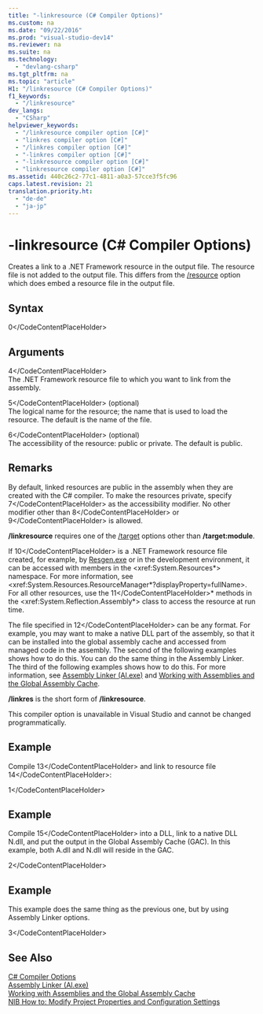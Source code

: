 ```yaml
---
title: "-linkresource (C# Compiler Options)"
ms.custom: na
ms.date: "09/22/2016"
ms.prod: "visual-studio-dev14"
ms.reviewer: na
ms.suite: na
ms.technology: 
  - "devlang-csharp"
ms.tgt_pltfrm: na
ms.topic: "article"
H1: "/linkresource (C# Compiler Options)"
f1_keywords: 
  - "/linkresource"
dev_langs: 
  - "CSharp"
helpviewer_keywords: 
  - "/linkresource compiler option [C#]"
  - "linkres compiler option [C#]"
  - "/linkres compiler option [C#]"
  - "-linkres compiler option [C#]"
  - "-linkresource compiler option [C#]"
  - "linkresource compiler option [C#]"
ms.assetid: 440c26c2-77c1-4811-a0a3-57cce3f5fc96
caps.latest.revision: 21
translation.priority.ht: 
  - "de-de"
  - "ja-jp"
---
```

# -linkresource (C# Compiler Options)
Creates a link to a .NET Framework resource in the output file. The resource file is not added to the output file. This differs from the [/resource](../vs140/-resource--csharp-compiler-options-.md) option which does embed a resource file in the output file.  
  
## Syntax  
  
<CodeContentPlaceHolder>0\</CodeContentPlaceHolder>  
## Arguments  
 <CodeContentPlaceHolder>4\</CodeContentPlaceHolder>  
 The .NET Framework resource file to which you want to link from the assembly.  
  
 <CodeContentPlaceHolder>5\</CodeContentPlaceHolder> (optional)  
 The logical name for the resource; the name that is used to load the resource. The default is the name of the file.  
  
 <CodeContentPlaceHolder>6\</CodeContentPlaceHolder> (optional)  
 The accessibility of the resource: public or private. The default is public.  
  
## Remarks  
 By default, linked resources are public in the assembly when they are created with the C# compiler. To make the resources private, specify <CodeContentPlaceHolder>7\</CodeContentPlaceHolder> as the accessibility modifier. No other modifier other than <CodeContentPlaceHolder>8\</CodeContentPlaceHolder> or <CodeContentPlaceHolder>9\</CodeContentPlaceHolder> is allowed.  
  
 **/linkresource** requires one of the [/target](../vs140/-target--csharp-compiler-options-.md) options other than **/target:module**.  
  
 If <CodeContentPlaceHolder>10\</CodeContentPlaceHolder> is a .NET Framework resource file created, for example, by [Resgen.exe](assetId:///8ef159de-b660-4bec-9213-c3fbc4d1c6f4) or in the development environment, it can be accessed with members in the \<xref:System.Resources*> namespace. For more information, see \<xref:System.Resources.ResourceManager*?displayProperty=fullName>. For all other resources, use the <CodeContentPlaceHolder>11\</CodeContentPlaceHolder>* methods in the \<xref:System.Reflection.Assembly*> class to access the resource at run time.  
  
 The file specified in <CodeContentPlaceHolder>12\</CodeContentPlaceHolder> can be any format. For example, you may want to make a native DLL part of the assembly, so that it can be installed into the global assembly cache and accessed from managed code in the assembly. The second of the following examples shows how to do this. You can do the same thing in the Assembly Linker. The third of the following examples shows how to do this. For more information, see [Assembly Linker (Al.exe)](assetId:///b5382965-0053-47cf-b92f-862860275a01) and [Working with Assemblies and the Global Assembly Cache](assetId:///8a18e5c2-d41d-49ef-abcb-7c27e2469433).  
  
 **/linkres** is the short form of **/linkresource**.  
  
 This compiler option is unavailable in Visual Studio and cannot be changed programmatically.  
  
## Example  
 Compile <CodeContentPlaceHolder>13\</CodeContentPlaceHolder> and link to resource file <CodeContentPlaceHolder>14\</CodeContentPlaceHolder>:  
  
<CodeContentPlaceHolder>1\</CodeContentPlaceHolder>  
## Example  
 Compile <CodeContentPlaceHolder>15\</CodeContentPlaceHolder> into a DLL, link to a native DLL N.dll, and put the output in the Global Assembly Cache (GAC). In this example, both A.dll and N.dll will reside in the GAC.  
  
<CodeContentPlaceHolder>2\</CodeContentPlaceHolder>  
## Example  
 This example does the same thing as the previous one, but by using Assembly Linker options.  
  
<CodeContentPlaceHolder>3\</CodeContentPlaceHolder>  
## See Also  
 [C# Compiler Options](../vs140/csharp-compiler-options.md)   
 [Assembly Linker (Al.exe)](assetId:///b5382965-0053-47cf-b92f-862860275a01)   
 [Working with Assemblies and the Global Assembly Cache](assetId:///8a18e5c2-d41d-49ef-abcb-7c27e2469433)   
 [NIB How to: Modify Project Properties and Configuration Settings](assetId:///e7184bc5-2f2b-4b4f-aa9a-3ecfcbc48b67)